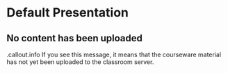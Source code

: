 # Default Presentation
## No content has been uploaded

.callout.info If you see this message, it means that the courseware
material has not yet been uploaded to the classroom server.
